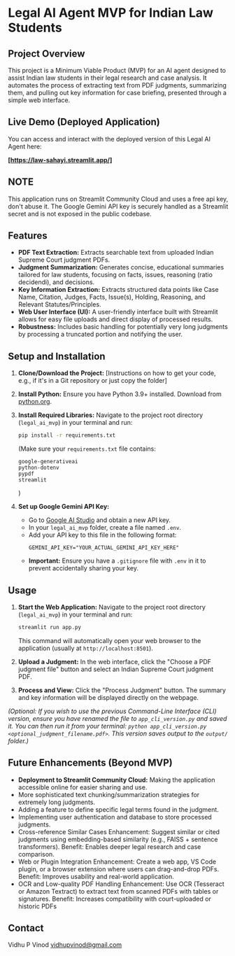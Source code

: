 # Legal AI Agent MVP for Indian Law Students

## Project Overview

This project is a Minimum Viable Product (MVP) for an AI agent designed to assist Indian law students in their legal research and case analysis. It automates the process of extracting text from PDF judgments, summarizing them, and pulling out key information for case briefing, presented through a simple web interface.

## Live Demo (Deployed Application)

You can access and interact with the deployed version of this Legal AI Agent here:

**[https://law-sahayi.streamlit.app/]**

## NOTE
This application runs on Streamlit Community Cloud and uses a free api key, don't abuse it. The Google Gemini API key is securely handled as a Streamlit secret and is not exposed in the public codebase.

## Features

- **PDF Text Extraction:** Extracts searchable text from uploaded Indian Supreme Court judgment PDFs.
- **Judgment Summarization:** Generates concise, educational summaries tailored for law students, focusing on facts, issues, reasoning (ratio decidendi), and decisions.
- **Key Information Extraction:** Extracts structured data points like Case Name, Citation, Judges, Facts, Issue(s), Holding, Reasoning, and Relevant Statutes/Principles.
- **Web User Interface (UI):** A user-friendly interface built with Streamlit allows for easy file uploads and direct display of processed results.
- **Robustness:** Includes basic handling for potentially very long judgments by processing a truncated portion and notifying the user.

## Setup and Installation

1.  **Clone/Download the Project:**
    [Instructions on how to get your code, e.g., if it's in a Git repository or just copy the folder]

2.  **Install Python:**
    Ensure you have Python 3.9+ installed. Download from [python.org](https://www.python.org/downloads/).

3.  **Install Required Libraries:**
    Navigate to the project root directory (`legal_ai_mvp`) in your terminal and run:

    ```bash
    pip install -r requirements.txt
    ```

    (Make sure your `requirements.txt` file contains:

    ```
    google-generativeai
    python-dotenv
    pypdf
    streamlit
    ```

    )

4.  **Set up Google Gemini API Key:**
    - Go to [Google AI Studio](https://aistudio.google.com/) and obtain a new API key.
    - In your `legal_ai_mvp` folder, create a file named `.env`.
    - Add your API key to this file in the following format:
      ```
      GEMINI_API_KEY="YOUR_ACTUAL_GEMINI_API_KEY_HERE"
      ```
    - **Important:** Ensure you have a `.gitignore` file with `.env` in it to prevent accidentally sharing your key.

## Usage

1.  **Start the Web Application:**
    Navigate to the project root directory (`legal_ai_mvp`) in your terminal and run:

    ```bash
    streamlit run app.py
    ```

    This command will automatically open your web browser to the application (usually at `http://localhost:8501`).

2.  **Upload a Judgment:**
    In the web interface, click the "Choose a PDF judgment file" button and select an Indian Supreme Court judgment PDF.

3.  **Process and View:**
    Click the "Process Judgment" button. The summary and key information will be displayed directly on the webpage.

_(Optional: If you wish to use the previous Command-Line Interface (CLI) version, ensure you have renamed the file to `app_cli_version.py` and saved it. You can then run it from your terminal: `python app_cli_version.py <optional_judgment_filename.pdf>`. This version saves output to the `output/` folder.)_

## Future Enhancements (Beyond MVP)

- **Deployment to Streamlit Community Cloud:** Making the application accessible online for easier sharing and use.
- More sophisticated text chunking/summarization strategies for extremely long judgments.
- Adding a feature to define specific legal terms found in the judgment.
- Implementing user authentication and database to store processed judgments.
- Cross-reference Similar Cases Enhancement: Suggest similar or cited judgments using embedding-based similarity (e.g., FAISS + sentence transformers). Benefit: Enables deeper legal research and case comparison.
- Web or Plugin Integration Enhancement: Create a web app, VS Code plugin, or a browser extension where users can drag-and-drop PDFs. Benefit: Improves usability and real-world application.
- OCR and Low-quality PDF Handling Enhancement: Use OCR (Tesseract or Amazon Textract) to extract text from scanned PDFs with tables or signatures. Benefit: Increases compatibility with court-uploaded or historic PDFs

## Contact

Vidhu P Vinod
vidhupvinod@gmail.com
